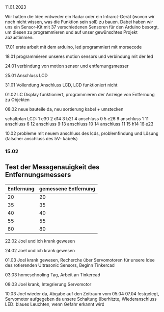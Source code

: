 
11.01.2023

Wir hatten die Idee entweder ein Radar oder ein Infrarot-Gerät (wovon wir noch nicht wissen, was die Funktion sein soll) zu bauen. Dabei haben wir uns ein Sensor-Kit mit 37 verschiedenen Sensoren für den Arduino besorgt, um diesen zu programmieren und auf unser gewünschtes Projekt abzustimmen.

17.01
erste arbeit mit dem arduino, led programmiert mit morsecode

18.01
programmieren unseres motion sensors und verbindung mit der led

24.01 
verbindung von motion sensor und entfernungsmesser

25.01 
Anschluss LCD

31.01
Vollendung Anschluss LCD, LCD funktioniert nicht 

01.02
LC Display funktioniert, programmieren der Anzeige von Entfernung zu Objekten

08.02
neue bauteile da, neu sortierung kabel + umstecken 

schaltplan LCD:
1 e30
2 d14
3 b21 
4 anschluss 0 
5 e26
6 anschluss 1
11 anschluss 6
12 anschluss 9
13 anschluss 10
14 anschluss 11
15 h14
16 e23

10.02
probleme mit neuem anschluss des lcds, problemfindung und Lösung (falscher anschluss des 5V- kabels)

### 15.02 
## Test der Messgenauigkeit des Entfernungsmessers
| Entfernung | gemessene Entfernung|
| -------------------------- |-----------|
| 20 |20|
| 35 |35|
| 40 |40|
| 55 |55|
| 80 |80|

22.02 
Joel und ich krank gewesen

24.02 
Joel und ich krank gewesen

01.03
Joel krank gewesen, Recherche über Servomotoren für unsere Idee des rotierenden Ultrasonic Sensors, Beginn Tinkercad

03.03
homeschooling Tag, Arbeit an Tinkercad

08.03 
Joel krank, Integrierung Servomotor

10.03 
Joel wieder da, Abgabe auf den Zeitraum vom 05.04 07.04 festgelegt, Servomotor aufgegeben da unsere Schaltung überhitzte, Wiederanschluss LED: blaues Leuchten, wenn Gefahr erkannt wird
